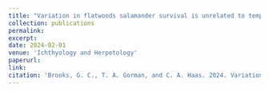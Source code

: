 ```yaml
---
title: "Variation in flatwoods salamander survival is unrelated to temperature and rainfall"
collection: publications
permalink: 
excerpt:
date: 2024-02-01
venue: 'Ichthyology and Herpetology'
paperurl:
link: 
citation: 'Brooks, G. C., T. A. Gorman, and C. A. Haas. 2024. Variation in flatwoods salamander survival is unrelated to temperature and rainfall. <i>Ichthyology and Herpetology</i>' 114.
---
```

